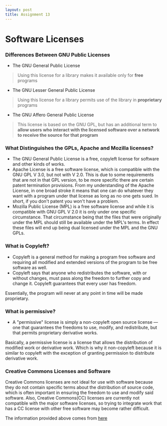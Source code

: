 ```yaml
---
layout: post
title: Assignment 13
---
```

# Software Licenses
### Differences Between GNU Public Licenses 
- The GNU General Public License
> Using this license for a library makes it available only for **free** programs
- The GNU Lesser General Public License
> Using this license for a library permits use of the library in **proprietary** programs
- The GNU Affero General Public License
> This license is based on the GNU GPL, but has an additional term to **allow users who interact with the licensed software over a network to receive the source for that program**

### What Distinguishes the GPLs, Apache and Mozilla licenses?
- The GNU General Public License is a free, copyleft license for software and other kinds of works.
- Apache License is a free software license, which is compatible with the GNU GPL V 3.0, but not with V 2.0. This is due to some requirements that are not in that GPL version, to be more specific there are certain patent termination provisions. From my understanding of the Apache License, in one broad stroke it means that one can do whatever they want with a program under that license as long as no one gets sued. In short, if you don't patent you won't have a problem.
- Mozilla Public License (MPL) is a free software license and while it is compatible with GNU GPL V 2.0 it is only under one specific circumstance. That circumstance being that the files that were originally under the MPL should still be available under the MPL's terms. In effect these files will end up being dual licensed under the MPL and the GNU GPLs.

### What is Copyleft?
- Copyleft is a general method for making a program free software and requiring all modified and extended versions of the program to be free software as well.
- Copyleft says that anyone who redistributes the software, with or without changes, must pass along the freedom to further copy and change it. Copyleft guarantees that every user has freedom.

Essentially, the program will never at any point in time will be made proprietary. 

### What is permissive?
- A "permissive" license is simply a non-copyleft open source license — one that guarantees the freedoms to use, modify, and redistribute, but that permits proprietary derivative works. 

Basically, a permissive license is a license that allows the distribution of modified work or derivative work. Which is why
it non-copyleft because it is similar to copyleft with the exception of granting permission to distribute derivative work.

### Creative Commons Licenses and Software 
Creative Commons licenses are not ideal for use with software because they do not contain specific terms about the distribution
of source code, which is often important in ensuring the freedom to use and modify said software. Also, Creative Commons(CC)
licenses are currently not compatible with the major software licenses, so trying to integrate work that has a CC license with
other free software may become rather difficult.

The information provided above comes from [here](https://www.gnu.org/licenses/)
